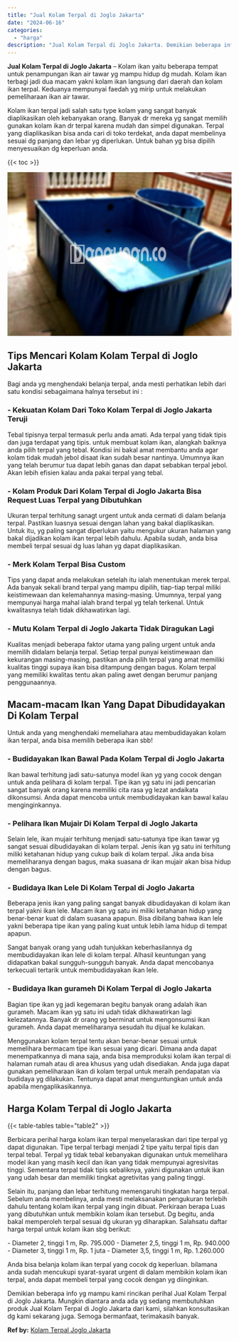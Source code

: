 ```yaml
---
title: "Jual Kolam Terpal di Joglo Jakarta"
date: "2024-06-16"
categories: 
  - "harga"
description: "Jual Kolam Terpal di Joglo Jakarta. Demikian beberapa info yg mampu kami rincikan perihal Jual Kolam Terpal di Joglo Jakarta. Mungkin diantara anda ada yg se..."
---
```


**Jual Kolam Terpal di Joglo Jakarta** – Kolam ikan yaitu beberapa tempat untuk penampungan ikan air tawar yg mampu hidup dg mudah. Kolam ikan terbagi jadi dua macam yakni kolam ikan langsung dari daerah dan kolam ikan terpal. Keduanya mempunyai faedah yg mirip untuk melakukan pemeliharaan ikan air tawar.

Kolam ikan terpal jadi salah satu type kolam yang sangat banyak diaplikasikan oleh kebanyakan orang. Banyak dr mereka yg sangat memilih gunakan kolam ikan dr terpal karena mudah dan simpel digunakan. Terpal yang diaplikasikan bisa anda cari di toko terdekat, anda dapat membelinya sesuai dg panjang dan lebar yg diperlukan. Untuk bahan yg bisa dipilih menyesuaikan dg keperluan anda.

{{< toc >}}

![Jual Kolam Terpal di Joglo Jakarta](/images/jual-kolam-terpal-22.png)

## Tips Mencari Kolam Kolam Terpal di Joglo Jakarta

Bagi anda yg menghendaki belanja terpal, anda mesti perhatikan lebih dari satu kondisi sebagaimana halnya tersebut ini :

### \- Kekuatan Kolam Dari Toko Kolam Terpal di Joglo Jakarta Teruji

Tebal tipisnya terpal termasuk perlu anda amati. Ada terpal yang tidak tipis dan juga terdapat yang tipis. untuk membuat kolam ikan, alangkah baiknya anda pilih terpal yang tebal. Kondisi ini bakal amat membantu anda agar kolam tidak mudah jebol disaat ikan sudah besar nantinya. Umumnya ikan yang telah berumur tua dapat lebih ganas dan dapat sebabkan terpal jebol. Akan lebih efisien kalau anda pakai terpal yang tebal.

### \- Kolam Produk Dari Kolam Terpal di Joglo Jakarta Bisa Request Luas Terpal yang Dibutuhkan

Ukuran terpal terhitung sanagt urgent untuk anda cermati di dalam belanja terpal. Pastikan luasnya sesuai dengan lahan yang bakal diaplikasikan. Untuk itu, yg paling sangat diperlukan yaitu mengukur ukuran halaman yang bakal dijadikan kolam ikan terpal lebih dahulu. Apabila sudah, anda bisa membeli terpal sesuai dg luas lahan yg dapat diaplikasikan.

### \- Merk Kolam Terpal Bisa Custom

Tips yang dapat anda melakukan setelah itu ialah menentukan merek terpal. Ada banyak sekali brand terpal yang mampu dipilih, tiap-tiap terpal miliki keistimewaan dan kelemahannya masing-masing. Umumnya, terpal yang mempunyai harga mahal ialah brand terpal yg telah terkenal. Untuk kwalitasnya telah tidak dikhawatirkan lagi.

### \- Mutu Kolam Terpal di Joglo Jakarta Tidak Diragukan Lagi

Kualitas menjadi beberapa faktor utama yang paling urgent untuk anda memilih didalam belanja terpal. Setiap terpal punyai keistimewaan dan kekurangan masing-masing, pastikan anda pilih terpal yang amat memiliki kualitas tinggi supaya ikan bisa ditampung dengan bagus. Kolam terpal yang memiliki kwalitas tentu akan paling awet dengan berumur panjang penggunaannya.

## Macam-macam Ikan Yang Dapat Dibudidayakan Di Kolam Terpal

Untuk anda yang menghendaki memeliahara atau membudidayakan kolam ikan terpal, anda bisa memilih beberapa ikan sbb!

### \- Budidayakan Ikan Bawal Pada Kolam Terpal di Joglo Jakarta

Ikan bawal terhitung jadi satu-satunya model ikan yg yang cocok dengan untuk anda pelihara di kolam terpal. Tipe ikan yg satu ini jadi pencarian sangat banyak orang karena memiliki cita rasa yg lezat andaikata dikonsumsi. Anda dapat mencoba untuk membudidayakan kan bawal kalau menginginkannya.

### \- Pelihara Ikan Mujair Di Kolam Terpal di Joglo Jakarta

Selain lele, ikan mujair terhitung menjadi satu-satunya tipe ikan tawar yg sangat sesuai dibudidayakan di kolam terpal. Jenis ikan yg satu ini terhitung miliki ketahanan hidup yang cukup baik di kolam terpal. Jika anda bisa memeliharanya dengan bagus, maka suasana dr ikan mujair akan bisa hidup dengan bagus.

### \- Budidaya Ikan Lele Di Kolam Terpal di Joglo Jakarta

Beberapa jenis ikan yang paling sangat banyak dibudidayakan di kolam ikan terpal yakni ikan lele. Macam ikan yg satu ini miliki ketahanan hidup yang benar-benar kuat di dalam suasana apapun. Bisa dibilang bahwa ikan lele yakni beberapa tipe ikan yang paling kuat untuk lebih lama hidup di tempat apapun.

Sangat banyak orang yang udah tunjukkan keberhasilannya dg membudidayakan ikan lele di kolam terpal. Alhasil keuntungan yang didapatkan bakal sungguh-sungguh banyak. Anda dapat mencobanya terkecuali tertarik untuk membudidayakan ikan lele.

### \- Budidaya Ikan gurameh Di Kolam Terpal di Joglo Jakarta

Bagian tipe ikan yg jadi kegemaran begitu banyak orang adalah ikan gurameh. Macam ikan yg satu ini udah tidak dikhawatirkan lagi kelezatannya. Banyak dr orang yg berminat untuk mengonsumsi ikan gurameh. Anda dapat memeliharanya sesudah itu dijual ke kulakan.

Menggunakan kolam terpal tentu akan benar-benar sesuai untuk memelihara bermacam tipe ikan sesuai yang dicari. Dimana anda dapat menempatkannya di mana saja, anda bisa memproduksi kolam ikan terpal di halaman rumah atau di area khusus yang udah disediakan. Anda juga dapat gunakan pemeliharaan ikan di kolam terpal untuk meraih pendapatan via budidaya yg dilakukan. Tentunya dapat amat menguntungkan untuk anda apabila mengaplikasikannya.

## Harga Kolam Terpal di Joglo Jakarta

{{< table-tables table="table2" >}}

Berbicara perihal harga kolam ikan terpal menyelaraskan dari tipe terpal yg dapat digunakan. Tipe terpal terbagi menjadi 2 tipe yaitu terpal tipis dan terpal tebal. Terpal yg tidak tebal kebanyakan digunakan untuk memelihara model ikan yang masih kecil dan ikan yang tidak mempunyai agresivitas tinggi. Sementara terpal tidak tipis sebaliknya, yakni digunakan untuk ikan yang udah besar dan memiliki tingkat agretivitas yang paling tinggi.

Selain itu, panjang dan lebar terhitung memengaruhi tingkatan harga terpal. Sebelum anda membelinya, anda mesti melaksanakan pengukuran terlebih dahulu tentang kolam ikan terpal yang ingin dibuat. Perkiraan berapa Luas yang dibutuhkan untuk membikin kolam ikan tersebut. Dg begitu, anda bakal memperoleh terpal sesuai dg ukuran yg diharapkan. Salahsatu daftar harga terpal untuk kolam ikan sbg berikut:

\- Diameter 2, tinggi 1 m, Rp. 795.000 - Diameter 2,5, tinggi 1 m, Rp. 940.000 - Diameter 3, tinggi 1 m, Rp. 1 juta - Diameter 3,5, tinggi 1 m, Rp. 1.260.000

Anda bisa belanja kolam ikan terpal yang cocok dg keperluan. bilamana anda sudah mencukupi syarat-syarat urgent di dalam membikin kolam ikan terpal, anda dapat membeli terpal yang cocok dengan yg diinginkan.

Demikian beberapa info yg mampu kami rincikan perihal Jual Kolam Terpal di Joglo Jakarta. Mungkin diantara anda ada yg sedang membutuhkan produk Jual Kolam Terpal di Joglo Jakarta dari kami, silahkan konsultasikan dg kami sekarang juga. Semoga bermanfaat, terimakasih banyak.

**Ref by:** [Kolam Terpal Joglo Jakarta](https://id.wikipedia.org/wiki/Kolam)
